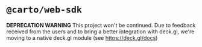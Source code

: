 # `@carto/web-sdk`

**DEPRECATION WARNING**
This project won't be continued. Due to feedback received from the users and to bring a better integration with deck.gl, we're moving to a native deck.gl module (see https://deck.gl/docs)
